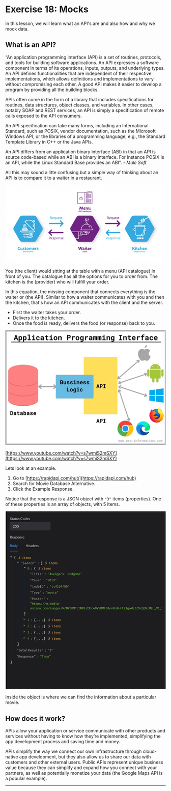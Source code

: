 # Exercise 18: Mocks

In this lesson, we will learn what an  API's are and also how and why we mock data.

## What is an API?

“An application programming interface (API) is a set of routines, protocols, and tools for building software applications. An API expresses a software component in terms of its operations, inputs, outputs, and underlying types. An API defines functionalities that are independent of their respective implementations, which allows definitions and implementations to vary without compromising each other. A good API makes it easier to develop a program by providing all the building blocks.

APIs often come in the form of a library that includes specifications for routines, data structures, object classes, and variables. In other cases, notably SOAP and REST services, an API is simply a specification of remote calls exposed to the API consumers.

An API specification can take many forms, including an International Standard, such as POSIX, vendor documentation, such as the Microsoft Windows API, or the libraries of a programming language, e.g., the Standard Template Library in C++ or the Java APIs.

An API differs from an application binary interface (ABI) in that an API is source code-based while an ABI is a binary interface. For instance POSIX is an API, while the Linux Standard Base provides an ABI”.
*- Mule Soft*

 All this may sound a litte confusing but a simple way of thinking about an API is to compare it to a waiter in a restaurant.

 ![API Waiter Example](assets/863_Infographie-API-restaurant-EN-800-100.jpg)

You (the client) would sitting at the table with a menu (API catalogue) in front of you. The catalogue has all the options for you to order from. The kitchen is the (provider) who will fulfill your order.

In this equation, the missing component that connects everything is the waiter or (the API). Similar to how a waiter communicates with you and then the kitchen, that's how an API communicates with the client and the server.

- First the waiter takes your order.
- Delivers it to the kitchen.
- Once the food is ready, delivers the food (or response) back to you.
  
![API](assets/Application-programming-interface-new.jpg)

[https://www.youtube.com/watch?v=s7wmiS2mSXY](https://www.youtube.com/watch?v=s7wmiS2mSXY)

Lets look at an example.

1. Go to [https://rapidapi.com/hub](https://rapidapi.com/hub)
2. Search for Movie Database Alternative.
3. Click the Example Response.

Notice that the response is a JSON object with `"3"` items (properties). One of these properties is an array of objects, with 5 items.

![API ScreenShot](assets/Screen%20Shot%202022-05-02%20at%2010.51.02%20AM.png)

Inside the object is where we can find the information about a particular movie.

## How does it work?

APIs allow your application or service communicate with other products and services without having to know how they’re implemented, simplifying the app development process and saving time and money.

APIs simplify the way we connect our own infrastructure through cloud-native app development, but they also allow us to share our data with customers and other external users.
Public APIs represent unique business value because they can simplify and expand how you connect with your partners, as well as potentially monetize your data (the Google Maps API is a popular example).

---
